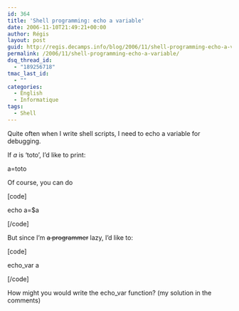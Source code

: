 ```yaml
---
id: 364
title: 'Shell programming: echo a variable'
date: 2006-11-10T21:49:21+00:00
author: Régis
layout: post
guid: http://regis.decamps.info/blog/2006/11/shell-programming-echo-a-variable/
permalink: /2006/11/shell-programming-echo-a-variable/
dsq_thread_id:
  - "189256718"
tmac_last_id:
  - ""
categories:
  - English
  - Informatique
tags:
  - Shell
---
```

Quite often when I write shell scripts, I need to echo a variable for debugging. 

If _a_ is &lsquo;toto’, I’d like to print:
  
a=toto

Of course, you can do
  
[code]
  
echo a=$a
  
[/code]

But since I’m <strike>a programmer</strike> lazy, I’d like to:
  
[code]
  
echo_var a
  
[/code]

How might you would write the echo_var function? (my solution in the comments)
